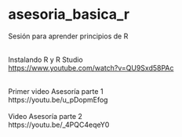 # asesoria_basica_r
Sesión para aprender principios de R <br><br>

Instalando R y R Studio <br>
https://www.youtube.com/watch?v=QU9Sxd58PAc

<br>
Primer video Asesoría parte 1 <br>
https://youtu.be/u_pDopmEfog <br>

<br>
Video Asesoría parte 2 <br>
https://youtu.be/_4PQC4eqeY0